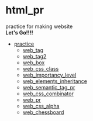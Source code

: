 # html_pr

practice for making website
<br>**Let's Go!!!!**<br/>

- [practice](https://github.com/JeongmoRyu/html_pr/tree/main/practice)
    - [web_tag](https://github.com/JeongmoRyu/html_pr/blob/main/practice/web_tag.md)
    - [web_tag2](https://github.com/JeongmoRyu/html_pr/blob/main/practice/web_tag2.md)
    - [web_box](https://github.com/JeongmoRyu/html_pr/blob/main/practice/web_box.md)
    - [web_css_class](https://github.com/JeongmoRyu/html_pr/blob/main/practice/web_css_class.md)
    - [web_importancy_level](https://github.com/JeongmoRyu/html_pr/blob/main/practice/web_importancy_level.md)
    - [web_elements_inheritance](https://github.com/JeongmoRyu/html_pr/blob/main/practice/web_elements_inheritance.md)
    - [web_semantic_tag_pr](https://github.com/JeongmoRyu/html_pr/blob/main/practice/web_semantic_tag_pr.md)
    - [web_css_combinator](https://github.com/JeongmoRyu/html_pr/blob/main/practice/web_css_combinator.md)
    - [web_pr](https://github.com/JeongmoRyu/html_pr/blob/main/practice/web_pr.md)
    - [web_css_alpha](https://github.com/JeongmoRyu/html_pr/blob/main/practice/web_css_alpha.md)
    - [web_chessboard](https://github.com/JeongmoRyu/html_pr/blob/main/practice/web_chessboard.md)



    




